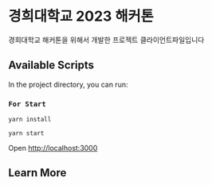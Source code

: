 # 경희대학교 2023 해커톤

경희대학교 해커톤을 위해서 개발한 프로젝트 클라이언트파일입니다

## Available Scripts

In the project directory, you can run:
   
### `For Start`
```
yarn install

yarn start

```
Open [http://localhost:3000](http://localhost:3000) 

## Learn More

